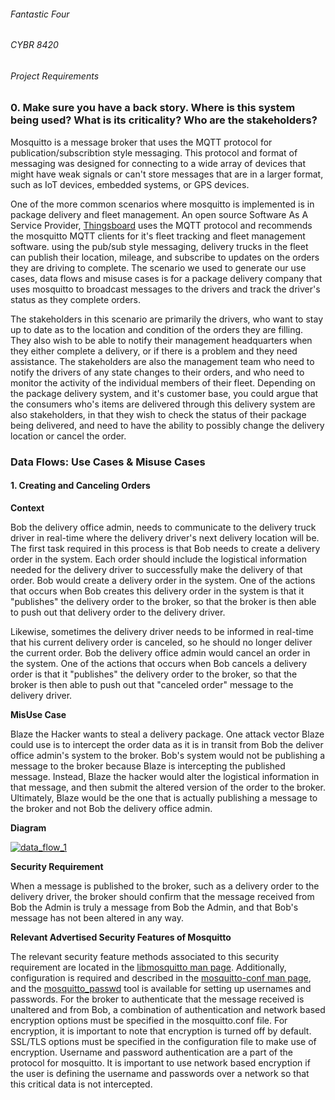 ###### Fantastic Four
###### CYBR 8420
###### Project Requirements

### 0. Make sure you have a back story. Where is this system being used? What is its criticality? Who are the stakeholders?
Mosquitto is a message broker that uses the MQTT protocol for publication/subscribtion style messaging. This protocol and format of messaging was designed for connecting to a wide array of devices that might have weak signals or can't store messages that are in a larger format, such as IoT devices, embedded systems, or GPS devices.

One of the more common scenarios where mosquitto is implemented is in package delivery and fleet management. An open source Software As A Service Provider, [Thingsboard](https://thingsboard.io/fleet-tracking/) uses the MQTT protocol and recommends the mosquitto MQTT clients for it's fleet tracking and fleet management software. using the pub/sub style messaging, delivery trucks in the fleet can publish their location, mileage, and subscribe to updates on the orders they are driving to complete. The scenario we used to generate our use cases, data flows and misuse cases is for a package delivery company that uses mosquitto to broadcast messages to the drivers and track the driver's status as they complete orders.

The stakeholders in this scenario are primarily the drivers, who want to stay up to date as to the location and condition of the orders they are filling. They also wish to be able to notify their management headquarters when they either complete a delivery, or if there is a problem and they need assistance. The stakeholders are also the management team who need to notify the drivers of any state changes to their orders, and who need to monitor the activity of the individual members of their fleet. Depending on the package delivery system, and it's customer base, you could argue that the consumers who's items are delivered through this delivery system are also stakeholders, in that they wish to check the status of their package being delivered, and need to have the ability to possibly change the delivery location or cancel the order.

### Data Flows: Use Cases & Misuse Cases

#### 1. Creating and Canceling Orders

**Context** 

Bob the delivery office admin, needs to communicate to the delivery truck driver in real-time where the delivery driver's next delivery location will be.  The first task required in this process is that Bob needs to create a delivery order in the system.  Each order should include the logistical information needed for the delivery driver to successfully make the delivery of that order.  Bob would create a delivery order in the system.  One of the actions that occurs when Bob creates this delivery order in the system is that it "publishes" the delivery order to the broker, so that the broker is then able to push out that delivery order to the delivery driver.

Likewise, sometimes the delivery driver needs to be informed in real-time that his current delivery order is canceled, so he should no longer deliver the current order.  Bob the delivery office admin would cancel an order in the system.  One of the actions that occurs when Bob cancels a delivery order is that it "publishes" the delivery order to the broker, so that the broker is then able to push out that "canceled order" message to the delivery driver.

**MisUse Case**

Blaze the Hacker wants to steal a delivery package.  One attack vector Blaze could use is to intercept the order data as it is in transit from Bob the deliver office admin's system to the broker.  Bob's system would not be publishing a message to the broker because Blaze is intercepting the published message.  Instead, Blaze the hacker would alter the logistical information in that message, and then submit the altered version of the order to the broker.  Ultimately, Blaze would be the one that is actually publishing a message to the broker and not Bob the delivery office admin.

**Diagram**

[![data_flow_1](https://github.com/sanjar91/Fantastic-Four/blob/master/images/use_case_1_Dataflow_small.png)](https://github.com/sanjar91/Fantastic-Four/blob/master/images/use_case_1_Dataflow_small.png)

**Security Requirement**

When a message is published to the broker, such as a delivery order to the delivery driver, the broker should confirm that the message received from Bob the Admin is truly a message from Bob the Admin, and that Bob's message has not been altered in any way.

**Relevant Advertised Security Features of Mosquitto**

The relevant security feature methods associated to this security requirement are located in the [libmosquitto man page](https://mosquitto.org/man/libmosquitto-3.html). Additionally, configuration is required and described in the [mosquitto-conf man page](https://mosquitto.org/man/mosquitto-conf-5.html), and the [mosquitto_passwd](https://mosquitto.org/man/mosquitto_passwd-1.html) tool is available for setting up usernames and passwords. For the broker to authenticate that the message received is unaltered and from Bob, a combination of authentication and network based encryption options must be specified in the mosquitto.conf file. For encryption, it is important to note that encryption is turned off by default. SSL/TLS options must be specified in the configuration file to make use of encryption.  Username and password authentication are a part of the protocol for mosquitto.  It is important to use network based encryption if the user is defining the username and passwords over a network so that this critical data is not intercepted.

